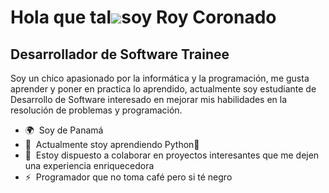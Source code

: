 <!--
**roycvx/roycvx** is a ✨ _special_ ✨ repository because its `README.md` (this file) appears on your GitHub profile.

Here are some ideas to get you started:

- 🔭 I’m currently working on ...
- 🌱 I’m currently learning ...
- 👯 I’m looking to collaborate on ...
- 🤔 I’m looking for help with ...
- 💬 Ask me about ...
- 📫 How to reach me: ...
- 😄 Pronouns: ...
- ⚡ Fun fact: ...
-->

Hola que tal![](https://user-images.githubusercontent.com/18350557/176309783-0785949b-9127-417c-8b55-ab5a4333674e.gif)soy Roy Coronado
====================================================================================================================================

Desarrollador de Software Trainee
---------------------------------

Soy un chico apasionado por la informática y la programación, me gusta aprender y poner en practica lo aprendido, actualmente soy estudiante de Desarrollo de Software interesado en mejorar mis habilidades en la resolución de problemas y programación.

* 🌍  Soy de Panamá
* 🧠  Actualmente stoy aprendiendo Python🐍
* 🤝  Estoy dispuesto a colaborar en proyectos interesantes que me dejen una experiencia enriquecedora
* ⚡  Programador que no toma café pero si té negro
